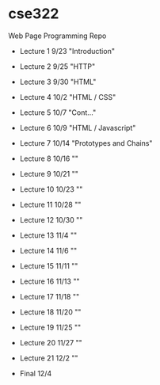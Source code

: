 # cse322
Web Page Programming Repo

* Lecture 1  9/23  "Introduction"
* Lecture 2  9/25  "HTTP"
* Lecture 3  9/30  "HTML"
* Lecture 4  10/2  "HTML / CSS"
* Lecture 5  10/7  "Cont..."
* Lecture 6  10/9  "HTML / Javascript"
* Lecture 7  10/14 "Prototypes and Chains"
* Lecture 8  10/16 ""
* Lecture 9  10/21 ""
* Lecture 10 10/23 ""
* Lecture 11 10/28 ""
* Lecture 12 10/30 ""
* Lecture 13 11/4  ""
* Lecture 14 11/6  ""
* Lecture 15 11/11 ""
* Lecture 16 11/13 ""
* Lecture 17 11/18 ""
* Lecture 18 11/20 ""
* Lecture 19 11/25 ""
* Lecture 20 11/27 ""
* Lecture 21 12/2  ""

* Final 	   12/4 



